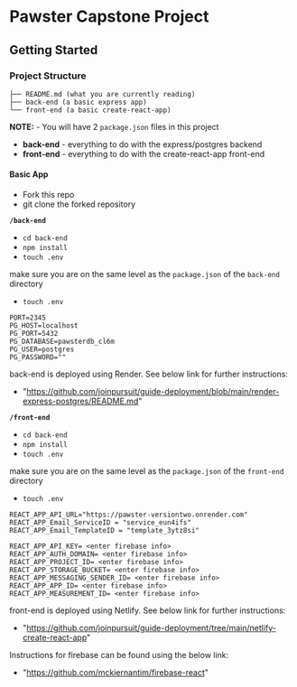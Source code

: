 # Pawster Capstone Project

## Getting Started

### Project Structure

```
├── README.md (what you are currently reading)
├── back-end (a basic express app)
└── front-end (a basic create-react-app)
```

**NOTE:** - You will have 2 `package.json` files in this project

- **back-end** - everything to do with the express/postgres backend
- **front-end** - everything to do with the create-react-app front-end

#### Basic App

- Fork this repo
- git clone the forked repository

**`/back-end`**

- `cd back-end`
- `npm install`
- `touch .env`

make sure you are on the same level as the `package.json` of the `back-end` directory

- `touch .env`

```
PORT=2345
PG_HOST=localhost
PG_PORT=5432
PG_DATABASE=pawsterdb_cl6m
PG_USER=postgres
PG_PASSWORD=""
```

back-end is deployed using Render. See below link for further instructions: 
- "https://github.com/joinpursuit/guide-deployment/blob/main/render-express-postgres/README.md" 


**`/front-end`** 

- `cd back-end`
- `npm install`
- `touch .env`

make sure you are on the same level as the `package.json` of the `front-end` directory

- `touch .env`

```
REACT_APP_API_URL="https://pawster-versiontwo.onrender.com"
REACT_APP_Email_ServiceID = "service_eun4ifs"
REACT_APP_Email_TemplateID = "template_3ytz8si"

REACT_APP_API_KEY= <enter firebase info>
REACT_APP_AUTH_DOMAIN= <enter firebase info>
REACT_APP_PROJECT_ID= <enter firebase info>
REACT_APP_STORAGE_BUCKET= <enter firebase info>
REACT_APP_MESSAGING_SENDER_ID= <enter firebase info>
REACT_APP_APP_ID= <enter firebase info>
REACT_APP_MEASUREMENT_ID= <enter firebase info>
```

front-end is deployed using Netlify. See below link for further instructions: 
- "https://github.com/joinpursuit/guide-deployment/tree/main/netlify-create-react-app" 

Instructions for firebase can be found using the below link:
- "https://github.com/mckiernantim/firebase-react"


